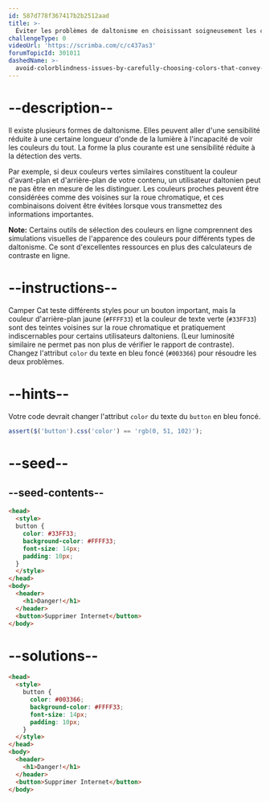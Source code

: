 ```yaml
---
id: 587d778f367417b2b2512aad
title: >-
  Éviter les problèmes de daltonisme en choisissant soigneusement les couleurs qui véhiculent les informations
challengeType: 0
videoUrl: 'https://scrimba.com/c/c437as3'
forumTopicId: 301011
dashedName: >-
  avoid-colorblindness-issues-by-carefully-choosing-colors-that-convey-information
---
```


# --description--

Il existe plusieurs formes de daltonisme. Elles peuvent aller d'une sensibilité réduite à une certaine longueur d'onde de la lumière à l'incapacité de voir les couleurs du tout. La forme la plus courante est une sensibilité réduite à la détection des verts.

Par exemple, si deux couleurs vertes similaires constituent la couleur d'avant-plan et d'arrière-plan de votre contenu, un utilisateur daltonien peut ne pas être en mesure de les distinguer. Les couleurs proches peuvent être considérées comme des voisines sur la roue chromatique, et ces combinaisons doivent être évitées lorsque vous transmettez des informations importantes.

**Note:** Certains outils de sélection des couleurs en ligne comprennent des simulations visuelles de l'apparence des couleurs pour différents types de daltonisme. Ce sont d'excellentes ressources en plus des calculateurs de contraste en ligne.

# --instructions--

Camper Cat teste différents styles pour un bouton important, mais la couleur d'arrière-plan jaune (`#FFFF33`) et la couleur de texte verte (`#33FF33`) sont des teintes voisines sur la roue chromatique et pratiquement indiscernables pour certains utilisateurs daltoniens. (Leur luminosité similaire ne permet pas non plus de vérifier le rapport de contraste). Changez l'attribut `color` du texte en bleu foncé (`#003366`) pour résoudre les deux problèmes.

# --hints--

Votre code devrait changer l'attribut `color` du texte du `button` en bleu foncé.

```js
assert($('button').css('color') == 'rgb(0, 51, 102)');
```

# --seed--

## --seed-contents--

```html
<head>
  <style>
  button {
    color: #33FF33;
    background-color: #FFFF33;
    font-size: 14px;
    padding: 10px;
  }
  </style>
</head>
<body>
  <header>
    <h1>Danger!</h1>
  </header>
  <button>Supprimer Internet</button>
</body>
```

# --solutions--

```html
<head>
  <style>
    button {
      color: #003366;
      background-color: #FFFF33;
      font-size: 14px;
      padding: 10px;
    }
  </style>
</head>
<body>
  <header>
    <h1>Danger!</h1>
  </header>
  <button>Supprimer Internet</button>
</body>
```
